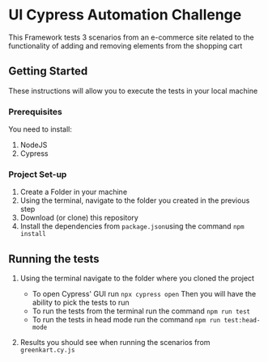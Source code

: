 # UI Cypress Automation Challenge

This Framework tests 3 scenarios from an e-commerce site related to the functionality of adding and removing elements from the shopping cart

## Getting Started

These instructions will allow you to execute the tests in your local machine

### Prerequisites

You need to install: 
1. NodeJS
2. Cypress


### Project Set-up

1. Create a Folder in your machine
2. Using the terminal, navigate to the folder you created in the previous step
3. Download (or clone) this repository
3. Install the dependencies from `package.json`using the command `npm install`

## Running the tests

1. Using the terminal navigate to the folder where you cloned the project
   - To open Cypress' GUI run `npx cypress open` Then you will have the ability to pick the tests to run
   - To run the tests from the terminal run the command `npm run test`
   - To run the tests in head mode run the command `npm run test:head-mode`

2. Results you should see when running the scenarios from `greenkart.cy.js`


